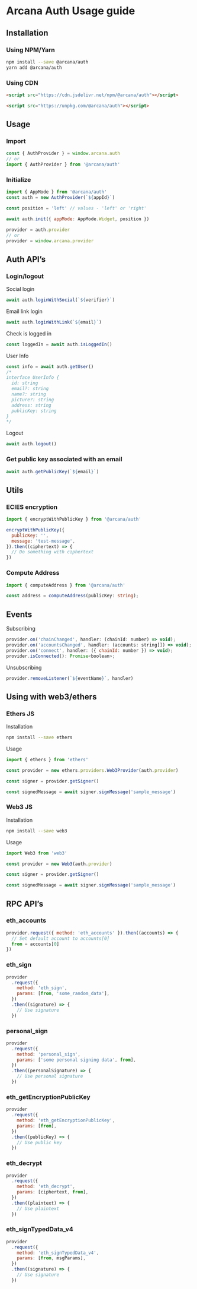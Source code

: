 # Arcana Auth Usage guide

## Installation

### Using NPM/Yarn

```sh
npm install --save @arcana/auth
yarn add @arcana/auth
```

### Using CDN

```html
<script src="https://cdn.jsdelivr.net/npm/@arcana/auth"></script>
```

```html
<script src="https://unpkg.com/@arcana/auth"></script>
```

## Usage

### Import

```js
const { AuthProvider } = window.arcana.auth
// or
import { AuthProvider } from '@arcana/auth'
```

### Initialize

```js
import { AppMode } from '@arcana/auth'
const auth = new AuthProvider(`${appId}`)

const position = 'left' // values - 'left' or 'right'

await auth.init({ appMode: AppMode.Widget, position })

provider = auth.provider
// or
provider = window.arcana.provider
```

## Auth API’s

### Login/logout

Social login

```js
await auth.loginWithSocial(`${verifier}`)
```

Email link login

```js
await auth.loginWithLink(`${email}`)
```

Check is logged in

```js
const loggedIn = await auth.isLoggedIn()
```

User Info

```js
const info = await auth.getUser()
/* 
interface UserInfo {
  id: string
  email?: string
  name?: string
  picture?: string
  address: string
  publicKey: string
}
*/
```

Logout

```js
await auth.logout()
```

### Get public key associated with an email

```js
await auth.getPublicKey(`${email}`)
```

## Utils

### ECIES encryption

```js
import { encryptWithPublicKey } from '@arcana/auth'

encryptWithPublicKey({
  publicKey: '',
  message: 'test-message',
}).then((ciphertext) => {
  // Do something with ciphertext
})
```

### Compute Address

```ts
import { computeAddress } from '@arcana/auth'

const address = computeAddress(publicKey: string);
```

## Events

Subscribing

```js
provider.on('chainChanged', handler: (chainId: number) => void);
provider.on('accountsChanged', handler: (accounts: string[]) => void);
provider.on('connect', handler: ({ chainId: number }) => void);
provider.isConnected(): Promise<boolean>;
```

Unsubscribing

```js
provider.removeListener(`${eventName}`, handler)
```

## Using with web3/ethers

### Ethers JS

Installation

```sh
npm install --save ethers
```

Usage

```js
import { ethers } from 'ethers'

const provider = new ethers.providers.Web3Provider(auth.provider)

const signer = provider.getSigner()

const signedMessage = await signer.signMessage('sample_message')
```

### Web3 JS

Installation

```sh
npm install --save web3
```

Usage

```js
import Web3 from 'web3'

const provider = new Web3(auth.provider)

const signer = provider.getSigner()

const signedMessage = await signer.signMessage('sample_message')
```

## RPC API’s

### eth_accounts

```js
provider.request({ method: 'eth_accounts' }).then((accounts) => {
  // Set default account to accounts[0]
  from = accounts[0]
})
```

### eth_sign

```js
provider
  .request({
    method: 'eth_sign',
    params: [from, 'some_random_data'],
  })
  .then((signature) => {
    // Use signature
  })
```

### personal_sign

```js
provider
  .request({
    method: 'personal_sign',
    params: ['some personal signing data', from],
  })
  .then((personalSignature) => {
    // Use personal signature
  })
```

### eth_getEncryptionPublicKey

```js
provider
  .request({
    method: 'eth_getEncryptionPublicKey',
    params: [from],
  })
  .then((publicKey) => {
    // Use public key
  })
```

### eth_decrypt

```js
provider
  .request({
    method: 'eth_decrypt',
    params: [ciphertext, from],
  })
  .then((plaintext) => {
    // Use plaintext
  })
```

### eth_signTypedData_v4

```js
provider
  .request({
    method: 'eth_signTypedData_v4',
    params: [from, msgParams],
  })
  .then((signature) => {
    // Use signature
  })
```
